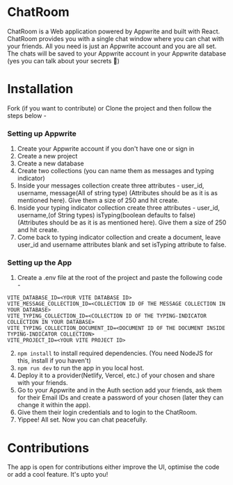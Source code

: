 # ChatRoom
ChatRoom is a Web application powered by Appwrite and built with React. ChatRoom provides you with a single chat window where you can chat with your friends. All you need is just an Appwrite account and you are all set. The chats will be saved to your Appwrite account in your Appwrite database (yes you can talk about your secrets 🤫)

# Installation
Fork (if you want to contribute) or Clone the project and then follow the steps below -
### Setting up Appwrite
1. Create your Appwrite account if you don't have one or sign in
2. Create a new project
3. Create a new database
4. Create two collections (you can name them as messages and typing indicator)
5. Inside your messages collection create three attributes - user_id, username, message(All of string type) (Attributes should be as it is as mentioned here). Give them a size of 250 and hit create.
6. Inside your typing indicator collection create three attributes - user_id, username,(of String types) isTyping(boolean defaults to false) (Attributes should be as it is as mentioned here). Give them a size of 250 and hit create.
7. Come back to typing indicator collection and create a document, leave user_id and username attributes blank and set isTyping attribute to false.

### Setting up the App
1. Create a .env file at the root of the project and paste the following code -
```
VITE_DATABASE_ID=<YOUR VITE DATABASE ID>
VITE_MESSAGE_COLLECTION_ID=<COLLECTION ID OF THE MESSAGE COLLECTION IN YOUR DATABASE>
VITE_TYPING_COLLECTION_ID=<COLLECTION ID OF THE TYPING-INDICATOR COLLECTION IN YOUR DATABASE>
VITE_TYPING_COLLECTION_DOCUMENT_ID=<DOCUMENT ID OF THE DOCUMENT INSIDE TYPING-INDICATOR COLLECTION>
VITE_PROJECT_ID=<YOUR VITE PROJECT ID>
```
2. `npm install` to install required dependencies. (You need NodeJS for this, install if you haven't)
3. `npm run dev` to run the app in you local host.
5. Deploy it to a provider(Netlify, Vercel, etc.) of your chosen and share with your friends.
6. Go to your Appwrite and in the Auth section add your friends, ask them for their Email IDs and create a password of your chosen (later they can change it within the app).
7. Give them their login credentials and to login to the ChatRoom.
8. Yippee! All set. Now you can chat peacefully.

# Contributions
The app is open for contributions either improve the UI, optimise the code or add a cool feature. It's upto you!
